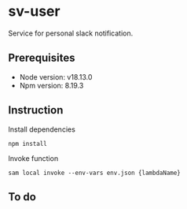 # sv-user

Service for personal slack notification.

## Prerequisites

- Node version: v18.13.0
- Npm version: 8.19.3

## Instruction

Install dependencies

```
npm install
```

Invoke function

```
sam local invoke --env-vars env.json {lambdaName}
```

## To do
